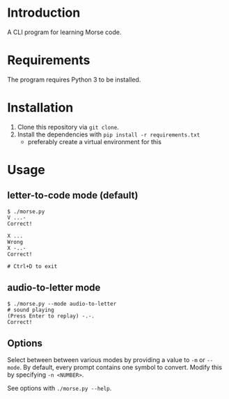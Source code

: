 # Introduction

A CLI program for learning Morse code.

# Requirements

The program requires Python 3 to be installed.

# Installation

1. Clone this repository via `git clone`.
2. Install the dependencies with `pip install -r requirements.txt`
   - preferably create a virtual environment for this

# Usage

## letter-to-code mode (default)

```
$ ./morse.py
V ...-
Correct!

X ...
Wrong
X -..-
Correct!

# Ctrl+D to exit
```

## audio-to-letter mode
```
$ ./morse.py --mode audio-to-letter
# sound playing
(Press Enter to replay) -.-.
Correct!
```

## Options

Select between between various modes by providing a value to `-m` or `--mode`. By default, every prompt contains one symbol to convert. Modify this by specifying `-n <NUMBER>`.

See options with `./morse.py --help`.
